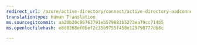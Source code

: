 ```yaml
---
redirect_url: /azure/active-directory/connect/active-directory-aadconnectsync-understanding-declarative-provisioning
translationtype: Human Translation
ms.sourcegitcommit: aa20b20c86763791eb579883b5273ea79cc714b5
ms.openlocfilehash: e8d0268ef0bef2c35b9755f450e129798777db8c

---
```




<!--HONumber=Feb17_HO2-->


